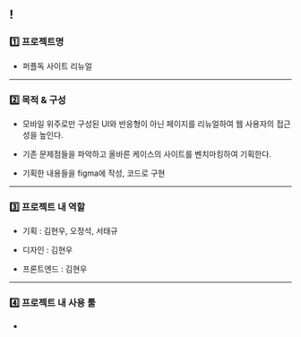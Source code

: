 
!
---

### :one: 프로젝트명

 - 퍼플독 사이트 리뉴얼

---

### :two: 목적 & 구성

 - 모바일 위주로만 구성된 UI와 반응형이 아닌 페이지를 리뉴얼하여 웹 사용자의 접근성을 높인다.

 - 기존 문제점들을 파악하고 올바른 케이스의 사이트를 벤치마킹하여 기획한다.

 - 기획한 내용들을 figma에 작성, 코드로 구현

---

### :three: 프로젝트 내 역할

 - 기획 : 김현우, 오정석, 서태규
 
 - 디자인 : 김현우
 
 - 프론트엔드 : 김현우
 
 ---
 
 ### :four: 프로젝트 내 사용 툴
 
  - 
